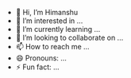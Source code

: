 - 👋 Hi, I’m Himanshu
- 👀 I’m interested in ...
- 🌱 I’m currently learning ...
- 💞️ I’m looking to collaborate on ...
- 📫 How to reach me ...
- 😄 Pronouns: ...
- ⚡ Fun fact: ...

<!---
Himanshu-cs-security/Himanshu-cs-security is a ✨ special ✨ repository because its `README.md` (this file) appears on your GitHub profile.
You can click the Preview link to take a look at your changes.
--->
